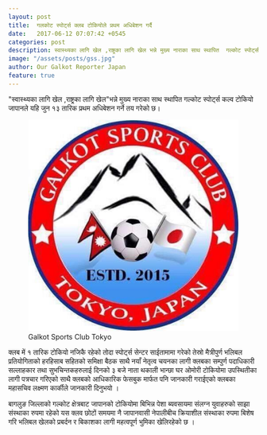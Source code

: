 ```yaml
---
layout: post
title:  गलकोट स्पोर्ट्स क्लब टोकियोले प्रथम अधिबेशन गर्दै  
date:   2017-06-12 07:07:42 +0545
categories: post
description: स्वास्थ्यका लागि खेल ,राष्ट्रका लागि खेल भन्ने मुख्य नाराका साथ स्थापित  गल्कोट स्पोर्ट्स कल्व टोकियो जापानले यहि जुन १३ तारिक प्रथम अधिबेशन गर्ने तय गरेको छ। ...| Galkot News, Khabar, Information
image: "/assets/posts/gss.jpg"
author: Our Galkot Reporter Japan
feature: true
---
```



"स्वास्थ्यका लागि खेल ,राष्ट्रका लागि खेल"भन्ने मुख्य नाराका साथ स्थापित  गल्कोट स्पोर्ट्स कल्व टोकियो जापानले यहि जुन १३ तारिक प्रथम अधिबेशन गर्ने तय गरेको छ। 


<figure><img src="/assets/posts/gss.jpg" alt="Galkot Sports Club Tokyo"><figcaption>Galkot Sports Club Tokyo</figcaption></figure>


क्लब में १ तारिक टोकियो नजिकै रहेको तोदा स्पोर्ट्स सेन्टर साईतामामा गरेको तेस्रो मैत्रीपुर्ण भलिबल प्रतियोगिताको हरहिसाब सहितको समिक्षा बैठक साथै नयाँ नेतृत्व चयनका लागी क्लबका सम्पुर्ण पदाधिकारी सल्लाहकार तथा सुभचिन्तकहरुलाई दिनको ३ बजे नाता थकाली भान्छा घर ओमोरी टोकियोमा उपस्थितीका लागी पत्रचार गरिएको साथै क्लबको आधिकारिक फेसबुक मार्फत पनि जानकारी गराईएको क्लबका महासचिव लक्ष्मण कार्कीले जानकारी दिनुभयो । 


बागलुङ जिल्लाको गल्कोट क्षेत्रबाट जापानको टोकियोमा बिभिन्न पेशा ब्यवसायमा संलग्न युवाहरुको साझा संस्थाका रुपमा रहेको यस क्लव छोटों समयमा नै जापानवासी नेपालीबीच क्रियाशील संस्थाका रुपमा बिशेष गरि भलिबल खेलको प्रबर्दन र बिकाशका लागी महत्वपूर्ण भुमिका खेलिरहेको छ ।